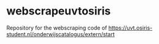 # webscrapeuvtosiris
Repository for the webscraping code of https://uvt.osiris-student.nl/onderwijscatalogus/extern/start
